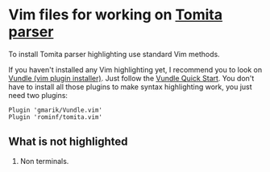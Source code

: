 Vim files for working on [Tomita parser](https://github.com/yandex/tomita-parser)
=================================================================================

To install Tomita parser highlighting use standard Vim methods.

If you haven't installed any Vim highlighting yet, I recommend you to look on [Vundle (vim plugin installer)](https://github.com/gmarik/vundle). Just follow the [Vundle Quick Start](https://github.com/gmarik/Vundle.vim#quick-start). You don't have to install all those plugins to make syntax highlighting work, you just need two plugins:
```
Plugin 'gmarik/Vundle.vim'
Plugin 'rominf/tomita.vim'
```

What is not highlighted
-----------------------
1. Non terminals.
